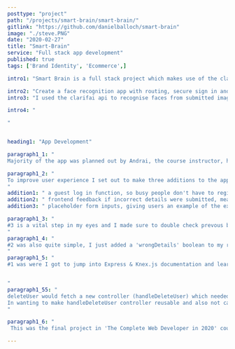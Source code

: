 ```yaml
---
posttype: "project"
path: "/projects/smart-brain/smart-brain/"
gitlink: "https://github.com/danielballoch/smart-brain"
image: "./steve.PNG"
date: "2020-02-27"
title: "Smart-Brain"
service: "Full stack app development"
published: true
tags: ['Brand Identity', 'Ecommerce',]

intro1: "Smart Brain is a full stack project which makes use of the clarifai api for face recognition. "

intro2: "Create a face recognition app with routing, secure sign in and register capabilitys and a functional database as the final challenge in 'The Complete Web Developer in 2020'."
intro3: "I used the clarifai api to recognise faces from submitted images, set up a database with Express, PostgreSQL and Knex.js. Passwords were hashed and kept secure using bcrypt and the server and front end app were deployed on Heroku (versions managed on github)." 

intro4: "

"


heading1: "App Development"

paragraph1_1: "
Majority of the app was planned out by Andrai, the course instructor, however I made sure to style the app myself, make it mobile friendly, and add a few features to improve UX, so the life of whoever views this is a little easier and to show I actually learned the tools used."

paragraph1_2: "
To improve user experience I set out to make three additions to the app:     
"
addition1: " a guest log in function, so busy people don't have to register."
addition2: " frontend feedback if incorrect details were submitted, meaning users actually know whats happend."
addition3: " placeholder form inputs, giving users an example of the expected content."

paragraph1_3: "
#3 is a vital step in my eyes and I made sure to double check prevous best practise form guides to make sure this was the right move. Once satisfied the addition of html was simple.  
"
paragraph1_4: "
#2 was also quite simple, I just added a 'wrongDetails' boolean to my register and signin components' state, then in my 'onLogReg' (a function I refactored as similar code was used in both components) scripts else statment, after checking if data is valid, 'wrongDetails' state is updated with a callback function. Then in the form I use this state as a display toggle for the relevant error message (relevant as in signin/register, all same page responses are kept identical for security reasons). 
"
paragraph1_5: "
#1 was were I got to jump into Express & Knex.js documentation and learn some new code. I added a prop, guest, to the register function and if passed in and equal to 'guest' then a static login would be used. Simple enough, however I also wanted to make sure that if my database was cleared a guest profile was recreated so my app didn't break. My solution was creating the function 'createGuest' which would fetch the signin route, using static guest content for the body, and check if the guest account was already created. If so, just log the user in. Otherwise, I would need to call a new function, deleteUser, then the 'onLogReg' register function which would create the account. 


"
paragraph1_55: "
deleteUser would fetch a new controller (handleDeleteUser) which needed to be created from the /delete route. 
In wanting to make handleDeleteUser controller reusable and also not cause any security errors, I opted to to check if the password matched the supplied password and only let users who knew their password delete their account. So I added the pasword check with bcrypt, then overide it if the passed in email was 'guest@gmail.com'. Since we used 'transactions' to keep the database consistent even with any errors when registering, I knew this needed to be applied here also in deleting data. Some code could be reused as the newly created 'handleDeleteUser' would basically be a combination of the sign up and register controllers, checking user data and then instead of registering, deleting the matching data with a similar use of transactions and the simple Knex.js function .del(). 
"

paragraph1_6: "
 This was the final project in 'The Complete Web Developer in 2020' course and I ended up learning a ton, as well as adding to the project making it my own. After completing the project, as usual, I found it hard not to add more, however I'm sticking to my trello timeline and will save my excitment for the next project I'll be creating with these new learned skills."

---
```





